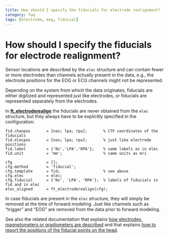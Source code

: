 ```yaml
---
title: How should I specify the fiducials for electrode realignment?
category: faq
tags: [electrode, eeg, fiducial]
---
```


# How should I specify the fiducials for electrode realignment?

Sensor locations are described by the `elec` structure and can contain fewer or more electrodes than channels actually present in the data, e.g., the electrode positions for the EOG or ECG channels might not be represented.

Depending on the system from which the data originates, fiducials are either digitized and represented just like electrodes, or fiducials are represented separately from the electrodes.

In **[ft_electroderealign](/reference/ft_electroderealign)** the fiducials are never obtained from the `elec` structure, but they always have to be explicitly specified in the configuration:

    fid.chanpos       = [nas; lpa; rpa];       % CTF coordinates of the fiducials
    fid.elecpos       = [nas; lpa; rpa];       % just like electrode positions
    fid.label         = {'Nz','LPA','RPA'};    % same labels as in elec
    fid.unit          = 'mm';                  % same units as mri

    cfg               = [];
    cfg.method        = 'fiducial';
    cfg.template      = fid;                   % see above
    cfg.elec          = elec;
    cfg.fiducial      = {'Nz', 'LPA', 'RPA'};  % labels of fiducials in fid and in elec
    elec_aligned      = ft_electroderealign(cfg);

In case fiducials are present in the `elec` structure, they will simply be removed at the time of forward modeling. Just like channels such as “trigger” and “EOG” are removed from the data prior to forward modeling.

See also the related documentation that explains [how electrodes, magnetometers or gradiometers are described](/faq/sensors_definition) and that explains [how to report the positions of the fiducial points on the head](/faq/fiducials_definition).
